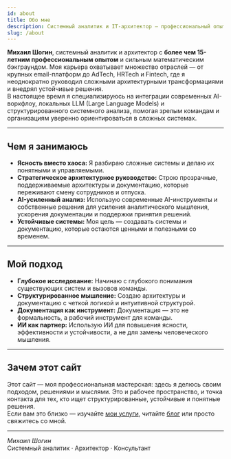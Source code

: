 ```yaml
---
id: about
title: Обо мне
description: Системный аналитик и IT-архитектор — профессиональный опыт и экспертиза
slug: /about
---
```


**Михаил Шогин**, системный аналитик и архитектор с **более чем 15-летним профессиональным опытом** и сильным математическим бэкграундом. Моя карьера охватывает множество отраслей — от крупных email-платформ до AdTech, HRTech и Fintech, где я неоднократно руководил сложными архитектурными трансформациями и внедрял устойчивые решения.
<br />
В настоящее время я специализируюсь на интеграции современных AI-воркфлоу, локальных LLM (Large Language Models) и структурированного системного анализа, помогая зрелым командам и организациям уверенно ориентироваться в сложных системах.

---

## Чем я занимаюсь

- **Ясность вместо хаоса:** Я разбираю сложные системы и делаю их понятными и управляемыми.
- **Стратегическое архитектурное руководство:** Строю прозрачные, поддерживаемые архитектуры и документацию, которые переживают смену сотрудников и отпуска.
- **AI-усиленный анализ:** Использую современные AI-инструменты и собственные решения для усиления аналитического мышления, ускорения документации и поддержки принятия решений.
- **Устойчивые системы:** Моя цель — создавать системы и документацию, которые остаются ценными и полезными со временем.

---

## Мой подход

- **Глубокое исследование:** Начинаю с глубокого понимания существующих систем и вызовов команды.
- **Структурированное мышление:** Создаю архитектуры и документацию с четкой логикой и интуитивной структурой.
- **Документация как инструмент:** Документация — это не формальность, а рабочий инструмент для команды.
- **ИИ как партнер:** Использую ИИ для повышения ясности, эффективности и устойчивости, а не для замены человеческого мышления.

---

## Зачем этот сайт

Этот сайт — моя профессиональная мастерская: здесь я делюсь своим подходом, решениями и мыслями. Это и рабочее пространство, и точка контакта для тех, кто ищет структурированные, устойчивые и понятные решения.
<br />
Если вам это близко — изучайте [мои услуги](/services), читайте [блог](/blog) или просто свяжитесь со мной.

---

_Михаил Шогин_  
Системный аналитик · Архитектор · Консультант

